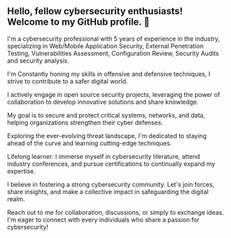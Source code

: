 ## Hello, fellow cybersecurity enthusiasts! Welcome to my GitHub profile. 👋

I'm a cybersecurity professional with 5 years of experience in the industry, specializing in Web/Mobile Application Security, External Penetration Testing, Vulnerabilities Assessment, Configuration Review, Security Audits and security analysis.

I'm Constantly honing my skills in offensive and defensive techniques, I strive to contribute to a safer digital world.

I actively engage in open source security projects, leveraging the power of collaboration to develop innovative solutions and share knowledge.

My goal is to secure and protect critical systems, networks, and data, helping organizations strengthen their cyber defenses.

Exploring the ever-evolving threat landscape, I'm dedicated to staying ahead of the curve and learning cutting-edge techniques.

Lifelong learner: I immerse myself in cybersecurity literature, attend industry conferences, and pursue certifications to continually expand my expertise.

I believe in fostering a strong cybersecurity community. Let's join forces, share insights, and make a collective impact in safeguarding the digital realm.

Reach out to me for collaboration, discussions, or simply to exchange ideas. I'm eager to connect with every individuals who share a passion for cybersecurity!
